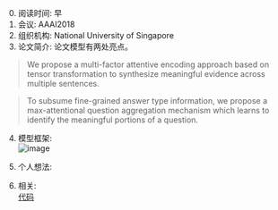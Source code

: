 0. 阅读时间: 早  
1. 会议: AAAI2018  
2. 组织机构: National University of Singapore  
3. 论文简介:
论文模型有两处亮点。
> We propose a multi-factor attentive encoding approach based on tensor transformation to 
synthesize meaningful evidence across multiple sentences.

> To subsume fine-grained answer type information, we propose a max-attentional question 
aggregation mechanism which learns to identify the meaningful portions of a question.

4. 模型框架:  
![image]()

5. 个人想法:  

6. 相关:  
[代码](https://github.com/nusnlp/amanda)
